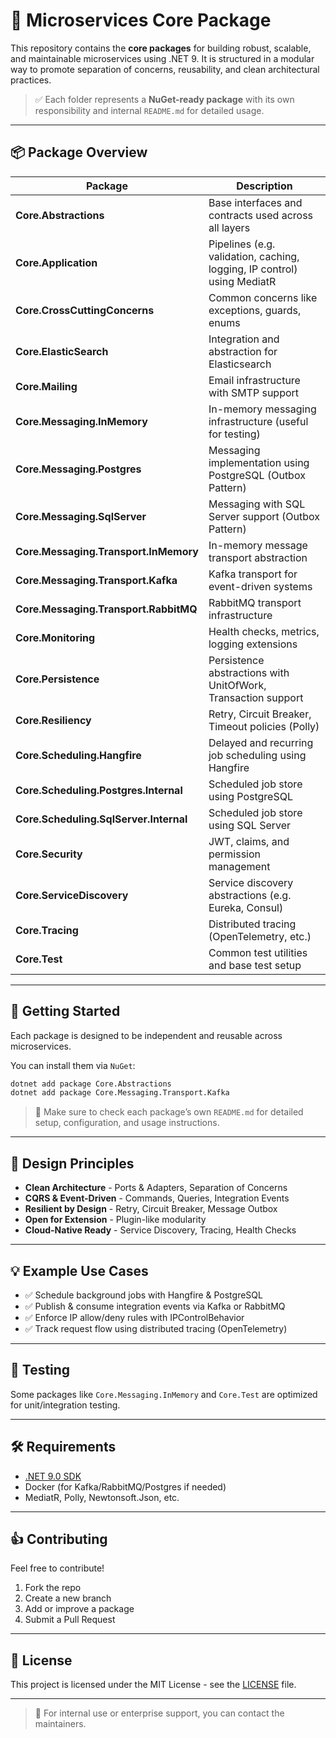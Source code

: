 # 🧱 Microservices Core Package

This repository contains the **core packages** for building robust, scalable, and maintainable microservices using .NET 9. It is structured in a modular way to promote separation of concerns, reusability, and clean architectural practices.

> ✅ Each folder represents a **NuGet-ready package** with its own responsibility and internal `README.md` for detailed usage.

---

## 📦 Package Overview

| Package                              | Description                                                             |
|--------------------------------------|-------------------------------------------------------------------------|
| **Core.Abstractions**                | Base interfaces and contracts used across all layers                    |
| **Core.Application**                 | Pipelines (e.g. validation, caching, logging, IP control) using MediatR |
| **Core.CrossCuttingConcerns**        | Common concerns like exceptions, guards, enums                          |
| **Core.ElasticSearch**               | Integration and abstraction for Elasticsearch                          |
| **Core.Mailing**                     | Email infrastructure with SMTP support                                 |
| **Core.Messaging.InMemory**          | In-memory messaging infrastructure (useful for testing)                |
| **Core.Messaging.Postgres**          | Messaging implementation using PostgreSQL (Outbox Pattern)             |
| **Core.Messaging.SqlServer**         | Messaging with SQL Server support (Outbox Pattern)                     |
| **Core.Messaging.Transport.InMemory**| In-memory message transport abstraction                                |
| **Core.Messaging.Transport.Kafka**   | Kafka transport for event-driven systems                               |
| **Core.Messaging.Transport.RabbitMQ**| RabbitMQ transport infrastructure                                      |
| **Core.Monitoring**                  | Health checks, metrics, logging extensions                             |
| **Core.Persistence**                 | Persistence abstractions with UnitOfWork, Transaction support          |
| **Core.Resiliency**                  | Retry, Circuit Breaker, Timeout policies (Polly)                       |
| **Core.Scheduling.Hangfire**         | Delayed and recurring job scheduling using Hangfire                    |
| **Core.Scheduling.Postgres.Internal**| Scheduled job store using PostgreSQL                                   |
| **Core.Scheduling.SqlServer.Internal**| Scheduled job store using SQL Server                                   |
| **Core.Security**                    | JWT, claims, and permission management                                 |
| **Core.ServiceDiscovery**            | Service discovery abstractions (e.g. Eureka, Consul)                   |
| **Core.Tracing**                     | Distributed tracing (OpenTelemetry, etc.)                              |
| **Core.Test**                        | Common test utilities and base test setup                              |

---

## 🚀 Getting Started

Each package is designed to be independent and reusable across microservices.

You can install them via `NuGet`:

```bash
dotnet add package Core.Abstractions
dotnet add package Core.Messaging.Transport.Kafka
```

> 📌 Make sure to check each package’s own `README.md` for detailed setup, configuration, and usage instructions.

---

## 🧩 Design Principles

- **Clean Architecture** - Ports & Adapters, Separation of Concerns  
- **CQRS & Event-Driven** - Commands, Queries, Integration Events  
- **Resilient by Design** - Retry, Circuit Breaker, Message Outbox  
- **Open for Extension** - Plugin-like modularity  
- **Cloud-Native Ready** - Service Discovery, Tracing, Health Checks

---

## 💡 Example Use Cases

- ✅ Schedule background jobs with Hangfire & PostgreSQL
- ✅ Publish & consume integration events via Kafka or RabbitMQ
- ✅ Enforce IP allow/deny rules with IPControlBehavior
- ✅ Track request flow using distributed tracing (OpenTelemetry)

---

## 💠 Testing

Some packages like `Core.Messaging.InMemory` and `Core.Test` are optimized for unit/integration testing.

---

## 🛠 Requirements

- [.NET 9.0 SDK](https://dotnet.microsoft.com/)
- Docker (for Kafka/RabbitMQ/Postgres if needed)
- MediatR, Polly, Newtonsoft.Json, etc.

---

## 👍 Contributing

Feel free to contribute!

1. Fork the repo
2. Create a new branch
3. Add or improve a package
4. Submit a Pull Request

---

## 📜 License

This project is licensed under the MIT License - see the [LICENSE](LICENSE) file.

---

> 📄 For internal use or enterprise support, you can contact the maintainers.

